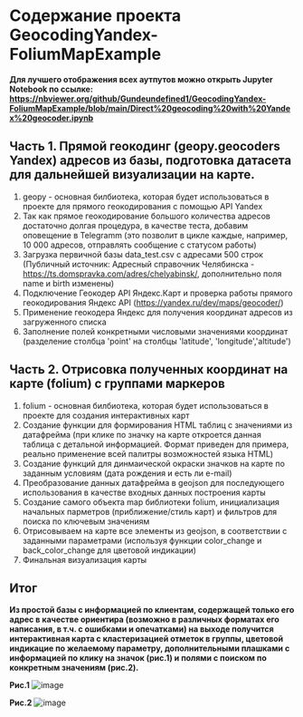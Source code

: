 # Содержание проекта GeocodingYandex-FoliumMapExample

**Для лучшего отображения всех аутпутов можно открыть Jupyter Notebook по ссылке: https://nbviewer.org/github/Gundeundefined1/GeocodingYandex-FoliumMapExample/blob/main/Direct%20geocoding%20with%20Yandex%20geocoder.ipynb**

## Часть 1. Прямой геокодинг (geopy.geocoders Yandex) адресов из базы, подготовка датасета для дальнейшей визуализации на карте.
  1. geopy - основная билбиотека, которая будет использоваться в проекте для прямого геокодирования с помощью API Yandex
  2. Так как прямое геокодирование большого количества адресов достаточно долгая процедура, в качестве теста, добавим оповещение в Telegramm (это позволит в цикле каждые, например, 10 000 адресов, отправлять сообщение с статусом работы)
  3. Загрузка первичной базы data_test.csv с адресами 500 строк (Публичный источник: Адресный справочник Челябинска - https://ts.domspravka.com/adres/chelyabinsk/, дополнительно поля name и birth изменены)
  4. Подключение Геокодер API Яндекс.Карт и проверка работы прямого геокодирования Яндекс API (https://yandex.ru/dev/maps/geocoder/)
  5. Применение геокодера Яндекс для получения координат адресов из загруженного списка
  6. Заполнение полей конкретными числовыми значениями координат (разделение столбца 'point' на столбцы 'latitude', 'longitude','altitude')
  
## Часть 2. Отрисовка полученных координат на карте (folium) с группами маркеров
  1. folium - основная билбиотека, которая будет использоваться в проекте для создания интерактивных карт
  2. Создание функции для формирования HTML таблиц с значениями из датафрейма (при клике по значку на карте откроется данная таблица с детальной информацией. Формат приведен для примера, реально применение всей палитры возможностей языка HTML)
  3. Создание функций для динмаической окраски значков на карте по заданным условиям (дата рождения и есть ли e-mail)
  4. Преобразование данных датафрейма в geojson для последующего использования в качестве входных данных построения карты
  5. Создание самого объекта map библиотеки folium, инициализация начальных парметров (приближение/стиль карт) и фильтров для поиска по ключевым значениям
  6. Отрисовываем на карте все элементы из geojson, в соответствии с заданными параметрами (используя функции color_change и back_color_change для цветовой индикации)
  7. Финальная визуализация карты
  
## Итог
  **Из простой базы с информацией по клиентам, содержащей только его адрес в качестве ориентира (возможно в различных форматах его написания, в т.ч. с ошибками и опечатками) на выходе получится интерактивная карта с кластеризацией отметок в группы, цветовой индикацие по желаемому параметру, дополнительными плашками с информацией по клику на значок (рис.1) и полями с поиском по конкретным значениям (рис.2).**

**Рис.1**
![image](https://user-images.githubusercontent.com/87270547/156922150-ff24c3f0-9ba5-46dd-b0ff-84b87ec41ae3.PNG)

**Рис.2**
![image](https://user-images.githubusercontent.com/87270547/156922722-b848c0d7-4812-4618-bb3f-68903eff94d0.png)

